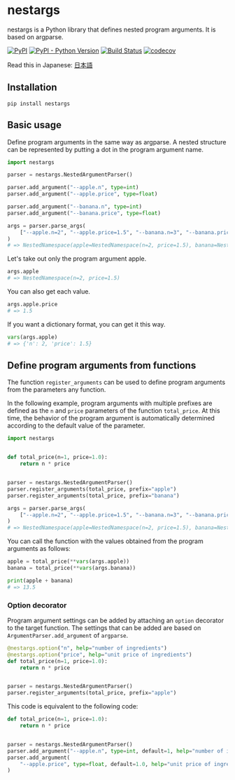 # nestargs

nestargs is a Python library that defines nested program arguments. It is based on argparse.

[![PyPI](https://img.shields.io/pypi/v/nestargs.svg)](https://pypi.org/project/nestargs/)
[![PyPI - Python Version](https://img.shields.io/pypi/pyversions/nestargs.svg)](https://pypi.org/project/nestargs/)
[![Build Status](https://travis-ci.com/speg03/nestargs.svg?branch=master)](https://travis-ci.com/speg03/nestargs)
[![codecov](https://codecov.io/gh/speg03/nestargs/branch/master/graph/badge.svg)](https://codecov.io/gh/speg03/nestargs)

Read this in Japanese: [日本語](https://github.com/speg03/nestargs/blob/master/README.ja.md)

## Installation

```
pip install nestargs
```

## Basic usage

Define program arguments in the same way as argparse. A nested structure can be represented by putting a dot in the program argument name.

```python
import nestargs

parser = nestargs.NestedArgumentParser()

parser.add_argument("--apple.n", type=int)
parser.add_argument("--apple.price", type=float)

parser.add_argument("--banana.n", type=int)
parser.add_argument("--banana.price", type=float)

args = parser.parse_args(
    ["--apple.n=2", "--apple.price=1.5", "--banana.n=3", "--banana.price=3.5"]
)
# => NestedNamespace(apple=NestedNamespace(n=2, price=1.5), banana=NestedNamespace(n=3, price=3.5))
```

Let's take out only the program argument apple.

```python
args.apple
# => NestedNamespace(n=2, price=1.5)
```

You can also get each value.

```python
args.apple.price
# => 1.5
```

If you want a dictionary format, you can get it this way.

```python
vars(args.apple)
# => {'n': 2, 'price': 1.5}
```

## Define program arguments from functions

The function `register_arguments` can be used to define program arguments from the parameters any function.

In the following example, program arguments with multiple prefixes are defined as the `n` and `price` parameters of the function `total_price`. At this time, the behavior of the program argument is automatically determined according to the default value of the parameter.

```python
import nestargs


def total_price(n=1, price=1.0):
    return n * price


parser = nestargs.NestedArgumentParser()
parser.register_arguments(total_price, prefix="apple")
parser.register_arguments(total_price, prefix="banana")

args = parser.parse_args(
    ["--apple.n=2", "--apple.price=1.5", "--banana.n=3", "--banana.price=3.5"]
)
# => NestedNamespace(apple=NestedNamespace(n=2, price=1.5), banana=NestedNamespace(n=3, price=3.5))
```

You can call the function with the values obtained from the program arguments as follows:

```python
apple = total_price(**vars(args.apple))
banana = total_price(**vars(args.banana))

print(apple + banana)
# => 13.5
```

### Option decorator

Program argument settings can be added by attaching an `option` decorator to the target function. The settings that can be added are based on `ArgumentParser.add_argument` of `argparse`.

```python
@nestargs.option("n", help="number of ingredients")
@nestargs.option("price", help="unit price of ingredients")
def total_price(n=1, price=1.0):
    return n * price


parser = nestargs.NestedArgumentParser()
parser.register_arguments(total_price, prefix="apple")
```

This code is equivalent to the following code:

```python
def total_price(n=1, price=1.0):
    return n * price


parser = nestargs.NestedArgumentParser()
parser.add_argument("--apple.n", type=int, default=1, help="number of ingredients")
parser.add_argument(
    "--apple.price", type=float, default=1.0, help="unit price of ingredients"
)
```
